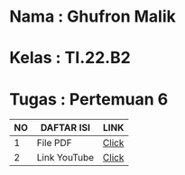 # **Nama      :   Ghufron Malik**
# **Kelas     :   TI.22.B2**
# **Tugas     :   Pertemuan 6**


| NO |      DAFTAR ISI      |   LINK    |
|----|----------------------|-----------|
| 1  |File PDF              |[Click](https://github.com/ghufronmalik64/Project-UAS/blob/main/Project%20UAS%20Bahasa%20Pemrograman.pdf)
| 2  |Link YouTube          |[Click](https://youtu.be/jBr1aiDy788)|
